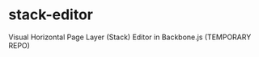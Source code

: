 stack-editor
============

Visual Horizontal Page Layer (Stack) Editor in Backbone.js (TEMPORARY REPO)
